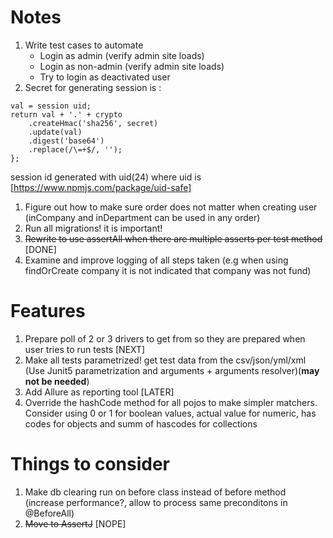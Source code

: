 # Notes
1. Write test cases to automate
    * Login as admin (verify admin site loads)
    * Login as non-admin (verify admin site loads)
    * Try to login as deactivated user
2. Secret for generating session is :
```
val = session uid;
return val + '.' + crypto
    .createHmac('sha256', secret)
    .update(val)
    .digest('base64')
    .replace(/\=+$/, '');
};

```
session id generated with uid(24) where uid is [https://www.npmjs.com/package/uid-safe]

1. Figure out how to make sure order does not matter when creating user (inCompany and inDepartment can be used in any order)
2. Run all migrations! it is important!
3. ~~Rewrite to use assertAll when there are multiple asserts per test method~~ [DONE]
4. Examine and improve logging of all steps taken (e.g when using findOrCreate company it is not indicated that company was not fund)
# Features
1. Prepare poll of 2 or 3 drivers to get from so they are prepared when user tries to run tests [NEXT]
2. Make all tests parametrized! get test data from the csv/json/yml/xml (Use Junit5 parametrization and arguments + arguments resolver)(**may not be needed**)
3. Add Allure as reporting tool [LATER]
4. Override the hashCode method for all pojos to make simpler matchers. Consider using 0 or 1 for boolean values, actual value for numeric, has codes for objects and summ of hascodes for collections
# Things to consider
1. Make db clearing run on before class instead of before method (increase performance?, allow to process same preconditons in @BeforeAll)
2. ~~Move to AssertJ~~ [NOPE]
